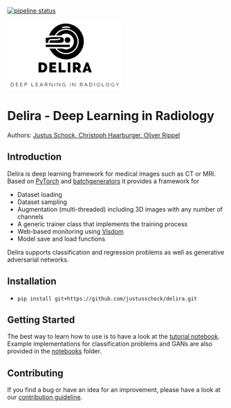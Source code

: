 [![pipeline status](https://git.lfb.rwth-aachen.de/Radiology/Delira/badges/master/pipeline.svg)](https://git.lfb.rwth-aachen.de/Radiology/Delira/commits/master)

![logo](docs/_static/logo/delira_logo.png "delira - Deep Learning in Radiology")

# Delira - Deep Learning in Radiology
Authors: [Justus Schock, Christoph Haarburger, Oliver Rippel](AUTHORS.rst)

## Introduction
Delira is deep learning framework for medical images such as CT or MRI. Based on [PyTorch](https://pytorch.org) and [batchgenerators](https://github.com/MIC-DKFZ/batchgenerators) it provides a framework for
* Dataset loading
* Dataset sampling
* Augmentation (multi-threaded) including 3D images with any number of channels
* A generic trainer class that implements the training process
* Web-based monitoring using [Visdom](https://github.com/facebookresearch/visdom)
* Model save and load functions

Delira supports classification and regression problems as well as generative adversarial networks.

## Installation
* `pip install git+https://github.com/justusschock/delira.git`

## Getting Started
The best way to learn how to use is to have a look at the [tutorial notebook](https://github.com/justusschock/delira/blob/master/notebooks/tutorial_delira.ipynb).
Example implementations for classification problems and GANs are also provided in the [notebooks](https://github.com/justusschock/delira/blob/master/notebooks) folder.

## Contributing
If you find a bug or have an idea for an improvement, please have a look at our [contribution guideline](CONTRIBUTING.md).
